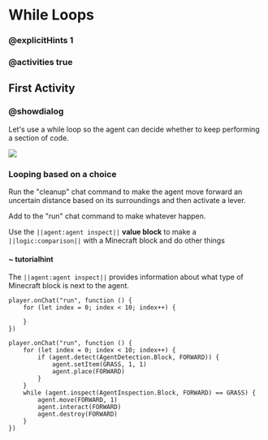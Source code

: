 # While Loops

### @explicitHints 1

### @activities true

## First Activity

### @showdialog

Let's use a while loop so the agent can decide whether to keep performing a section of code.

![](https://raw.githubusercontent.com/xtopheryoungs/mceduCodeQuest/1-saveTheArcade/images/placeholder.gif)

### Looping based on a choice

Run the "cleanup" chat command to make the agent move forward an uncertain distance based on its surroundings and then activate a lever.

Add to the "run" chat command to make whatever happen.

Use the ``||agent:agent inspect||`` **value block** to make a ``||logic:comparison||`` with a Minecraft block and do other things

#### ~ tutorialhint

The ``||agent:agent inspect||`` provides information about what type of Minecraft block is next to the agent.

```template
player.onChat("run", function () {
    for (let index = 0; index < 10; index++) {
    	
    }
})
```

```ghost
player.onChat("run", function () {
    for (let index = 0; index < 10; index++) {
        if (agent.detect(AgentDetection.Block, FORWARD)) {
            agent.setItem(GRASS, 1, 1)
            agent.place(FORWARD)
        }
    }
    while (agent.inspect(AgentInspection.Block, FORWARD) == GRASS) {
        agent.move(FORWARD, 1)
        agent.interact(FORWARD)
        agent.destroy(FORWARD)
    }
})
```
